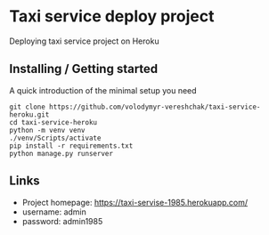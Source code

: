 # Taxi service deploy project

Deploying taxi service project on Heroku

## Installing / Getting started

A quick introduction of the minimal setup you need 

```shell
git clone https://github.com/volodymyr-vereshchak/taxi-service-heroku.git
cd taxi-service-heroku
python -m venv venv
./venv/Scripts/activate
pip install -r requirements.txt
python manage.py runserver
```

## Links
- Project homepage: https://taxi-servise-1985.herokuapp.com/
- username: admin
- password: admin1985
